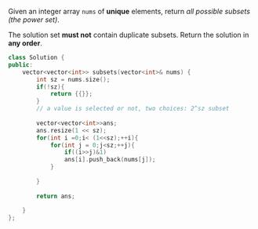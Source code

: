 Given an integer array `nums` of **unique** elements, return *all possible subsets (the power set)*.

The solution set **must not** contain duplicate subsets. Return the solution in **any order**.

```c++
class Solution {
public:
    vector<vector<int>> subsets(vector<int>& nums) {
        int sz = nums.size();
        if(!sz){
            return {{}};
        }
        // a value is selected or not, two choices: 2^sz subset
        
        vector<vector<int>>ans;
        ans.resize(1 << sz);
        for(int i =0;i< (1<<sz);++i){
            for(int j = 0;j<sz;++j){
                if((i>>j)&1)
                ans[i].push_back(nums[j]);
            }
            
        }
        
        return ans;
         
    }
};
```

